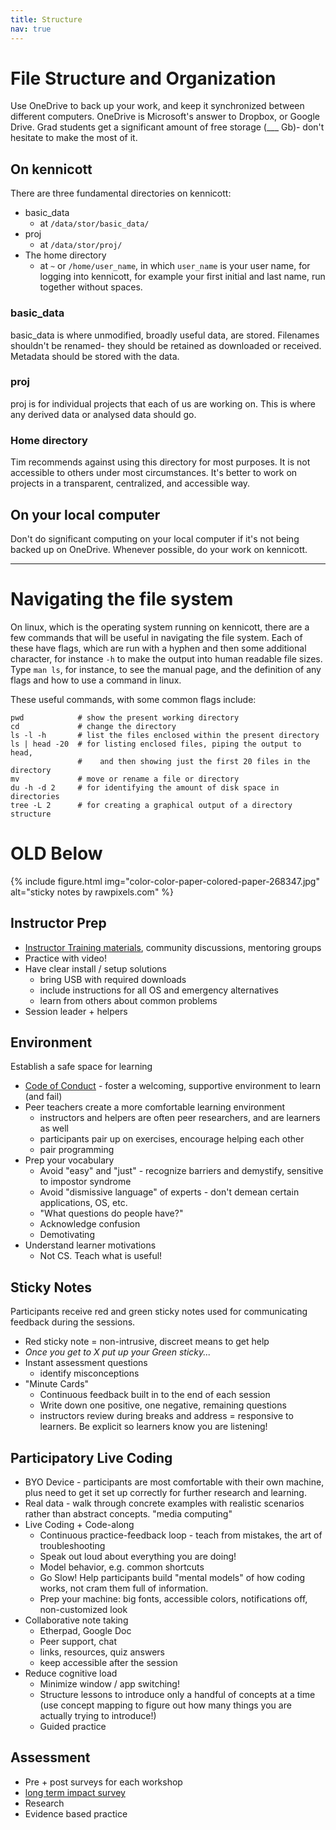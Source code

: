 ```yaml
---
title: Structure
nav: true
---
```


# File Structure and Organization

Use OneDrive to back up your work, and keep it synchronized between different computers.  OneDrive is Microsoft's answer to Dropbox, or Google Drive.  Grad students get a significant amount of free storage (___ Gb)- don't hesitate to make the most of it.

## On kennicott

There are three fundamental directories on kennicott:
- basic_data
    - at `/data/stor/basic_data/`
- proj
    - at `/data/stor/proj/`
- The home directory
    - at `~` or `/home/user_name`, in which `user_name` is your user name, for logging into kennicott, for example your first initial and last name, run together without spaces.


### basic_data
basic_data is where unmodified, broadly useful data, are stored.  Filenames shouldn't be renamed- they should be retained as downloaded or received.  Metadata should be stored with the data.

### proj
proj is for individual projects that each of us are working on.  This is where any derived data or analysed data should go.

### Home directory
Tim recommends against using this directory for most purposes.  It is not accessible to others under most circumstances.  It's better to work on projects in a transparent, centralized, and accessible way.

## On your local computer
Don't do significant computing on your local computer if it's not being backed up on OneDrive.  Whenever possible, do your work on kennicott.

---

# Navigating the file system
On linux, which is the operating system running on kennicott, there are a few commands that will be useful in navigating the file system.  Each of these have flags, which are run with a hyphen and then some additional character, for instance `-h` to make the output into human readable file sizes.  Type `man ls`, for instance, to see the manual page, and the definition of any flags and how to use a command in linux.

These useful commands, with some common flags include:
```
pwd            # show the present working directory
cd             # change the directory
ls -l -h       # list the files enclosed within the present directory
ls | head -20  # for listing enclosed files, piping the output to head, 
               #    and then showing just the first 20 files in the directory
mv             # move or rename a file or directory
du -h -d 2     # for identifying the amount of disk space in directories
tree -L 2      # for creating a graphical output of a directory structure
```


# OLD Below


{% include figure.html img="color-color-paper-colored-paper-268347.jpg" alt="sticky notes by rawpixels.com" %}

## Instructor Prep

- [Instructor Training materials](https://carpentries.github.io/instructor-training/), community discussions, mentoring groups
- Practice with video!
- Have clear install / setup solutions
    - bring USB with required downloads
    - include instructions for all OS and emergency alternatives
    - learn from others about common problems 
- Session leader + helpers

## Environment 

Establish a safe space for learning 

- [Code of Conduct](https://docs.carpentries.org/topic_folders/policies/code-of-conduct.html) - foster a welcoming, supportive environment to learn (and fail)
- Peer teachers create a more comfortable learning environment
    - instructors and helpers are often peer researchers, and are learners as well
    - participants pair up on exercises, encourage helping each other
    - pair programming
- Prep your vocabulary
    - Avoid "easy" and "just" - recognize barriers and demystify, sensitive to impostor syndrome
    - Avoid "dismissive language" of experts - don't demean certain applications, OS, etc. 
    - "What questions do people have?"
    - Acknowledge confusion
    - Demotivating
- Understand learner motivations
    - Not CS. Teach what is useful!


## Sticky Notes

Participants receive red and green sticky notes used for communicating feedback during the sessions. 

- Red sticky note = non-intrusive, discreet means to get help
- *Once you get to X put up your Green sticky...*
- Instant assessment questions
    - identify misconceptions
- "Minute Cards"
    - Continuous feedback built in to the end of each session 
    - Write down one positive, one negative, remaining questions
    - instructors review during breaks and address = responsive to learners. Be explicit so learners know you are listening!

## Participatory Live Coding

- BYO Device - participants are most comfortable with their own machine, plus need to get it set up correctly for further research and learning.
- Real data - walk through concrete examples with realistic scenarios rather than abstract concepts. "media computing"
- Live Coding + Code-along
    - Continuous practice-feedback loop - teach from mistakes, the art of troubleshooting 
    - Speak out loud about everything you are doing! 
    - Model behavior, e.g. common shortcuts 
    - Go Slow! Help participants build "mental models" of how coding works, not cram them full of information.
    - Prep your machine: big fonts, accessible colors, notifications off, non-customized look
- Collaborative note taking 
    - Etherpad, Google Doc
    - Peer support, chat
    - links, resources, quiz answers
    - keep accessible after the session
- Reduce cognitive load 
    - Minimize window / app switching! 
    - Structure lessons to introduce only a handful of concepts at a time (use concept mapping to figure out how many things you are actually trying to introduce!)
    - Guided practice

## Assessment 

- Pre + post surveys for each workshop
- [long term impact survey](https://docs.carpentries.org/topic_folders/assessment/assessment.html)
- Research
- Evidence based practice 
